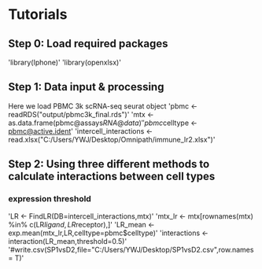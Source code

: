 # Tutorials

## Step 0: Load required packages

'library(Iphone)'
'library(openxlsx)'

## Step 1: Data input & processing 

Here we load PBMC 3k scRNA-seq seurat object
'pbmc <- readRDS("output/pbmc3k_final.rds")'
'mtx <- as.data.frame(pbmc@assays$RNA@data)'
'pbmc$celltype <- pbmc@active.ident'
'intercell_interactions <- read.xlsx("C:/Users/YWJ/Desktop/Omnipath/immune_lr2.xlsx")'

## Step 2: Using three different methods to calculate interactions between cell types

### expression threshold
'LR <- FindLR(DB=intercell_interactions,mtx)'
'mtx_lr <- mtx[rownames(mtx) %in% c(LR$ligand,LR$receptor),]' 
'LR_mean <- exp.mean(mtx_lr,LR,celltype=pbmc$celltype)'
'interactions <- interaction(LR_mean,threshold=0.5)'
'#write.csv(SP1vsD2,file="C:/Users/YWJ/Desktop/SP1vsD2.csv",row.names = T)'
